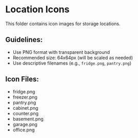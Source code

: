 # Location Icons

This folder contains icon images for storage locations.

## Guidelines:
- Use PNG format with transparent background
- Recommended size: 64x64px (will be scaled as needed)
- Use descriptive filenames (e.g., `fridge.png`, `pantry.png`)

## Icon Files:
- fridge.png
- freezer.png
- pantry.png
- cabinet.png
- counter.png
- basement.png
- garage.png
- office.png 